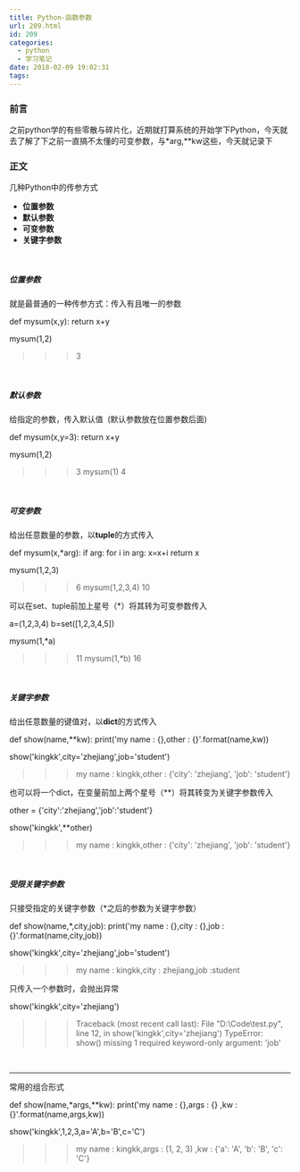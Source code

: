```yaml
---
title: Python-函数参数
url: 209.html
id: 209
categories:
  - python
  - 学习笔记
date: 2018-02-09 19:02:31
tags:
---
```


### 前言

之前python学的有些零散与碎片化，近期就打算系统的开始学下Python，今天就去了解了下之前一直搞不太懂的可变参数，与\*arg,\*\*kw这些，今天就记录下  

### 正文

几种Python中的传参方式

*   **位置参数**
*   **默认参数**
*   **可变参数**
*   **关键字参数**

 

##### 位置参数

就是最普通的一种传参方式：传入有且唯一的参数

def mysum(x,y):
    return x+y

mysum(1,2)
>>>3

 

##### 默认参数

给指定的参数，传入默认值  (默认参数放在位置参数后面)

def mysum(x,y=3):
    return x+y

mysum(1,2)
>>>3
mysum(1)
>>>4

 

##### 可变参数

给出任意数量的参数，以**tuple**的方式传入

def mysum(x,*arg):
    if arg:
        for i in arg:
            x=x+i
    return x

mysum(1,2,3)
>>>6
mysum(1,2,3,4)
>>>10

可以在set、tuple前加上星号（*）将其转为可变参数传入

a=(1,2,3,4)
b=set(\[1,2,3,4,5\])

mysum(1,*a)
>>>11
mysum(1,*b)
>>>16

 

##### **关键字参数**

给出任意数量的键值对，以**dict**的方式传入

def show(name,**kw):
    print('my name : {},other : {}'.format(name,kw))

show('kingkk',city='zhejiang',job='student')
>>>my name : kingkk,other : {'city': 'zhejiang', 'job': 'student'}

也可以将一个dict，在变量前加上两个星号（**）将其转变为关键字参数传入

other = {'city':'zhejiang','job':'student'}

show('kingkk',**other)
>>>my name : kingkk,other : {'city': 'zhejiang', 'job': 'student'}

 

##### 受限关键字参数

只接受指定的关键字参数（*之后的参数为关键字参数）

def show(name,*,city,job):
   print('my name : {},city : {},job :{}'.format(name,city,job))

show('kingkk',city='zhejiang',job='student')
>>>my name : kingkk,city : zhejiang,job :student

只传入一个参数时，会抛出异常

show('kingkk',city='zhejiang')
>>>Traceback (most recent call last):
 File "D:\\Code\\test.py", line 12, in <module>
 show('kingkk',city='zhejiang')
TypeError: show() missing 1 required keyword-only argument: 'job'

 

* * *

常用的组合形式

def show(name,\*args,\*\*kw):
    print('my name : {},args : {} ,kw : {}'.format(name,args,kw))

show('kingkk',1,2,3,a='A',b='B',c='C')
>>>my name : kingkk,args : (1, 2, 3) ,kw : {'a': 'A', 'b': 'B', 'c': 'C'}
